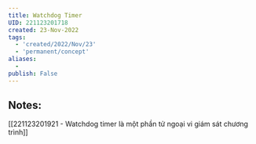 ```yaml
---
title: Watchdog Timer
UID: 221123201718
created: 23-Nov-2022
tags:
  - 'created/2022/Nov/23'
  - 'permanent/concept'
aliases:
  - 
publish: False
---
```

## Notes:

[[221123201921 - Watchdog timer là một phần tử ngoại vi giám sát chương trình]]



